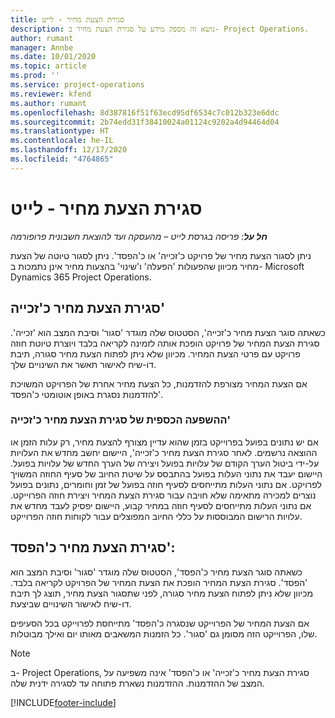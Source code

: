 ```yaml
---
title: סגירת הצעת מחיר - לייט
description: נושא זה מספק מידע על סגירת הצעת מחיר ב- Project Operations.
author: rumant
manager: Annbe
ms.date: 10/01/2020
ms.topic: article
ms.prod: ''
ms.service: project-operations
ms.reviewer: kfend
ms.author: rumant
ms.openlocfilehash: 8d387816f51f63ecd95df6534c7c012b323e6ddc
ms.sourcegitcommit: 2b74edd31f38410024a01124c9202a4d94464d04
ms.translationtype: HT
ms.contentlocale: he-IL
ms.lasthandoff: 12/17/2020
ms.locfileid: "4764865"
---
```

# <a name="close-a-quote---lite"></a>סגירת הצעת מחיר - לייט

_**חל על**: פריסה בגרסת לייט – מהעסקה ועד להוצאת חשבונית פרופורמה_

ניתן לסגור הצעת מחיר של פרויקט כ'זכייה' או כ'הפסד'. ניתן לסגור טיוטה של הצעת מחיר מכיוון שהפעולות 'הפעלה' ו'שינוי' בהצעות מחיר אינן נתמכות ב- Microsoft Dynamics 365 Project Operations.

## <a name="close-a-quote-as-won"></a>סגירת הצעת מחיר כ'זכייה'

כשאתה סוגר הצעת מחיר כ'זכייה', הסטטוס שלה מוגדר 'סגור' וסיבת המצב הוא 'זכייה'. סגירת הצעת המחיר של פרויקט הופכת אותה לזמינה לקריאה בלבד ויוצרת טיוטת חוזה פרויקט עם פרטי הצעת המחיר. מכיוון שלא ניתן לפתוח הצעת מחיר סגורה, תיבת דו-שיח לאישור תאשר את השינויים שלך.

אם הצעת המחיר מצורפת להזדמנות, כל הצעת מחיר אחרת של הפרויקט המשויכת להזדמנות נסגרת באופן אוטומטי כ'הפסד'.

### <a name="financial-impact-of-closing-a-quote-as-won"></a>ההשפעה הכספית של סגירת הצעת מחיר כ'זכייה'

אם יש נתונים בפועל בפרוייקט בזמן שהוא עדיין מצורף להצעת מחיר, רק עלות הזמן או ההוצאה נרשמים. לאחר סגירת הצעת מחיר כ'זכייה', היישום יחשב מחדש את העלויות על-ידי ביטול הערך הקודם של עלויות בפועל ויצירה של הערך החדש של עלויות בפועל. היישום יעבד את נתוני העלות בפועל בהתבסס על שיטת החיוב של סעיף החוזה המשויך לפרויקט. אם נתוני העלות מתייחסים לסעיף חוזה בפועל של זמן וחומרים, נתונים בפועל נוצרים למכירה מתאימה שלא חויבה עבור סגירת הצעת המחיר ויצירת חוזה הפרוייקט. אם נתוני העלות מתייחסים לסעיף חוזה במחיר קבוע, היישום יפסיק לעבד מחדש את עלויות הרישום המבוססות על כללי החיוב המפוצלים עבור לקוחות חוזה הפרוייקט.

## <a name="closing-a-quote-as-lost"></a>סגירת הצעת מחיר כ'הפסד':

כשאתה סוגר הצעת מחיר כ'הפסד‬', הסטטוס שלה מוגדר 'סגור' וסיבת המצב הוא 'הפסד‬'. סגירת הצעת המחיר הופכת את הצעת המחיר של הפרויקט לקריאה בלבד. מכיוון שלא ניתן לפתוח הצעת מחיר סגורה, לפני שתסגור הצעת מחיר, תוצג לך תיבת דו-שיח לאישור השינויים שביצעת.

אם הצעת המחיר של הפרוייקט שנסגרה כ'הפסד‬' מתייחסת לפרוייקט בכל הסעיפים שלו, הפרוייקט הזה מסומן גם 'סגור'. כל הזמנות המשאבים מאותו יום ואילך מבוטלות.

> [!NOTE]
> ב- Project Operations, סגירת הצעת מחיר כ'זכייה' או כ'הפסד' אינה משפיעה על המצב של ההזדמנות. ההזדמנות נשארת פתוחה עד לסגירה ידנית שלה.


[!INCLUDE[footer-include](../../includes/footer-banner.md)]